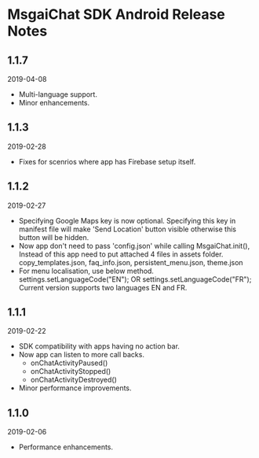 # MsgaiChat SDK Android Release Notes

## 1.1.7
2019-04-08
* Multi-language support.
* Minor enhancements.

## 1.1.3
2019-02-28
* Fixes for scenrios where app has Firebase setup itself.

## 1.1.2
2019-02-27
* Specifying Google Maps key is now optional. Specifying this key in manifest file will make 'Send Location' button visible otherwise this button will be hidden.
* Now app don't need to pass 'config.json' while calling MsgaiChat.init(), Instead of this app need to put attached 4 files in assets folder. copy_templates.json, faq_info.json, persistent_menu.json, theme.json
* For menu localisation, use below method.
  settings.setLanguageCode("EN"); OR settings.setLanguageCode("FR"); Current version supports two languages EN and FR.
  

## 1.1.1
2019-02-22
* SDK compatibility with apps having no action bar.
* Now app can listen to more call backs.
   * onChatActivityPaused()
   * onChatActivityStopped()
   * onChatActivityDestroyed()
* Minor performance improvements.

## 1.1.0
2019-02-06

* Performance enhancements.


